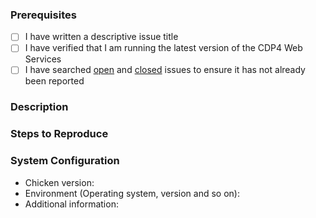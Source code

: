 ### Prerequisites

- [ ] I have written a descriptive issue title
- [ ] I have verified that I am running the latest version of the CDP4 Web Services
- [ ] I have searched [open](https://github.com/RHEAGROUP/Chicken/issues) and [closed](https://github.com/RHEAGROUP/Chicken/issues?q=is%3Aissue+is%3Aclosed) issues to ensure it has not already been reported

### Description
<!-- A description of the bug or feature -->

### Steps to Reproduce
<!-- List of steps, sample code, failing test or link to a project that reproduces the behavior -->

### System Configuration
<!-- Tell us about the environment where you are experiencing the bug -->

- Chicken version:
- Environment (Operating system, version and so on):
- Additional information:

<!-- Thanks for reporting the issue to the Chicken -->